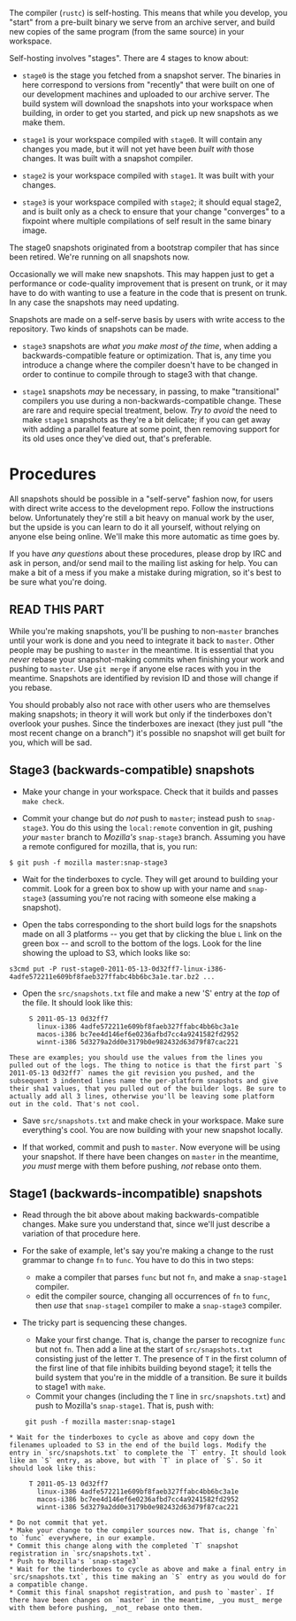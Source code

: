 The compiler (`rustc`) is self-hosting. This means that while you develop, you "start" from a pre-built binary we serve from an archive server, and build new copies of the same program (from the same source) in your workspace.

Self-hosting involves "stages". There are 4 stages to know about:

* `stage0` is the stage you fetched from a snapshot server. The binaries in here correspond to versions from "recently" that were built on one of our development machines and uploaded to our archive server. The build system will download the snapshots into your workspace when building, in order to get you started, and pick up new snapshots as we make them.

* `stage1` is your workspace compiled with `stage0`. It will contain any changes you made, but it will not yet have been *built with* those changes. It was built with a snapshot compiler.

* `stage2` is your workspace compiled with `stage1`. It was built with your changes.

* `stage3` is your workspace compiled with `stage2`; it should equal stage2, and is built only as a check to ensure that your change "converges" to a fixpoint where multiple compilations of self result in the same binary image.

The stage0 snapshots originated from a bootstrap compiler that has since been retired. We're running on all snapshots now.

Occasionally we will make new snapshots. This may happen just to get a performance or code-quality improvement that is present on trunk, or it may have to do with wanting to use a feature in the code that is present on trunk. In any case the snapshots may need updating.

Snapshots are made on a self-serve basis by users with write access to the repository. Two kinds of snapshots can be made.

* `stage3` snapshots are _what you make most of the time_, when adding a backwards-compatible feature or optimization. That is, any time you introduce a change where the compiler doesn't have to be changed in order to continue to compile through to stage3 with that change.

* `stage1` snapshots _may_ be necessary, in passing, to make "transitional" compilers you use during a non-backwards-compatible change. These are rare and require special treatment, below. _Try to avoid_ the need to make `stage1` snapshots as they're a bit delicate; if you can get away with adding a parallel feature at some point, then removing support for its old uses once they've died out, that's preferable.

# Procedures

All snapshots should be possible in a "self-serve" fashion now, for users with direct write access to the development repo. Follow the instructions below. Unfortunately they're still a bit heavy on manual work by the user, but the upside is you can learn to do it all yourself, without relying on anyone else being online. We'll make this more automatic as time goes by.

If you have _any questions_ about these procedures, please drop by IRC and ask in person, and/or send mail to the mailing list asking for help. You can make a bit of a mess if you make a mistake during migration, so it's best to be sure what you're doing.

## READ THIS PART

While you're making snapshots, you'll be pushing to non-`master` branches until your work is done and you need to integrate it back to `master`. Other people may be pushing to `master` in the meantime. It is essential that you _never_ rebase your snapshot-making commits when finishing your work and pushing to `master`. Use `git merge` if anyone else races with you in the meantime. Snapshots are identified by revision ID and those will change if you rebase.

You should probably also not race with other users who are themselves making snapshots; in theory it will work but only if the tinderboxes don't overlook your pushes. Since the tinderboxes are inexact (they just pull "the most recent change on a branch") it's possible no snapshot will get built for you, which will be sad.

## Stage3 (backwards-compatible) snapshots

* Make your change in your workspace. Check that it builds and passes `make check`.

* Commit your change but do _not_ push to `master`; instead push to `snap-stage3`. You do this using the `local:remote` convention in git, pushing _your_ `master` branch to _Mozilla's_ `snap-stage3` branch. Assuming you have a remote configured for mozilla, that is, you run:
```
$ git push -f mozilla master:snap-stage3
```

* Wait for the tinderboxes to cycle. They will get around to building your commit. Look for a green box to show up with your name and `snap-stage3` (assuming you're not racing with someone else making a snapshot).

* Open the tabs corresponding to the short build logs for the snapshots made on all 3 platforms -- you get that by clicking the blue `L` link on the green box -- and scroll to the bottom of the logs. Look for the line showing the upload to S3, which looks like so:
```
s3cmd put -P rust-stage0-2011-05-13-0d32ff7-linux-i386-4adfe572211e609bf8faeb327ffabc4bb6bc3a1e.tar.bz2 ...
```

* Open the `src/snapshots.txt` file and make a new 'S' entry at the _top_ of the file. It should look like this:
```
     S 2011-05-13 0d32ff7
       linux-i386 4adfe572211e609bf8faeb327ffabc4bb6bc3a1e
       macos-i386 bc7ee4d146ef6e0236afbd7cc4a9241582fd2952
       winnt-i386 5d3279a2dd0e3179b0e982432d63d79f87cac221
```
    These are examples; you should use the values from the lines you pulled out of the logs. The thing to notice is that the first part `S 2011-05-13 0d32ff7` names the git revision you pushed, and the subsequent 3 indented lines name the per-platform snapshots and give their sha1 values, that you pulled out of the builder logs. Be sure to actually add all 3 lines, otherwise you'll be leaving some platform out in the cold. That's not cool.

* Save `src/snapshots.txt` and make check in your workspace. Make sure everything's cool. You are now building with your new snapshot locally.

* If that worked, commit and push to `master`. Now everyone will be using your snapshot. If there have been changes on `master` in the meantime, _you must_ merge with them before pushing, _not_ rebase onto them.

## Stage1 (backwards-incompatible) snapshots

* Read through the bit above about making backwards-compatible changes. Make sure you understand that, since we'll just describe a variation of that procedure here.

* For the sake of example, let's say you're making a change to the rust grammar to change `fn` to `func`. You have to do this in two steps: 
    * make a compiler that parses `func` but not `fn`, and make a `snap-stage1` compiler.
    * edit the compiler source, changing all occurrences of `fn` to `func`, then _use_ that `snap-stage1` compiler to make a `snap-stage3` compiler.

* The tricky part is sequencing these changes.
    * Make your first change. That is, change the parser to recognize `func` but not `fn`. Then add a line at the start of `src/snapshots.txt` consisting just of the letter `T`. The presence of `T` in the first column of the first line of that file inhibits building beyond stage1; it tells the build system that you're in the middle of a transition. Be sure it builds to stage1 with `make`.
    * Commit your changes (including the `T` line in `src/snapshots.txt`) and push to Mozilla's `snap-stage1`. That is, push with:
```
    git push -f mozilla master:snap-stage1
```
    * Wait for the tinderboxes to cycle as above and copy down the filenames uploaded to S3 in the end of the build logs. Modify the entry in `src/snapshots.txt` to complete the `T` entry. It should look like an `S` entry, as above, but with `T` in place of `S`. So it should look like this:
```
     T 2011-05-13 0d32ff7
       linux-i386 4adfe572211e609bf8faeb327ffabc4bb6bc3a1e
       macos-i386 bc7ee4d146ef6e0236afbd7cc4a9241582fd2952
       winnt-i386 5d3279a2dd0e3179b0e982432d63d79f87cac221
```
    * Do not commit that yet.
    * Make your change to the compiler sources now. That is, change `fn` to `func` everywhere, in our example.
    * Commit this change along with the completed `T` snapshot registration in `src/snapshots.txt`.
    * Push to Mozilla's `snap-stage3`
    * Wait for the tinderboxes to cycle as above and make a final entry in `src/snapshots.txt`, this time making an `S` entry as you would do for a compatible change.
    * Commit this final snapshot registration, and push to `master`. If there have been changes on `master` in the meantime, _you must_ merge with them before pushing, _not_ rebase onto them.
